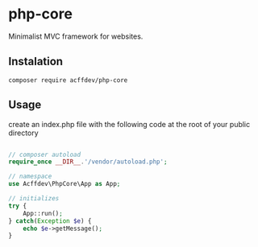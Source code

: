 # php-core

Minimalist MVC framework for websites.

## Instalation

```console
composer require acffdev/php-core
```

## Usage

create an index.php file with the following code at the root of your public directory

```php

// composer autoload
require_once __DIR__.'/vendor/autoload.php';

// namespace
use Acffdev\PhpCore\App as App;

// initializes
try { 
	App::run();
} catch(Exception $e) { 
	echo $e->getMessage(); 
}

```

